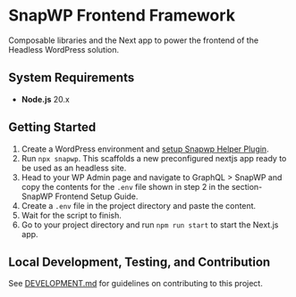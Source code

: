 # SnapWP Frontend Framework

Composable libraries and the Next app to power the frontend of the Headless WordPress solution.

## System Requirements

-   **Node.js** 20.x

## Getting Started

1. Create a WordPress environment and [setup Snapwp Helper Plugin](https://github.com/rtCamp/snapwp-helper/?tab=readme-ov-file#getting-started).
2. Run `npx snapwp`. This scaffolds a new preconfigured nextjs app ready to be used as an headless site.
3. Head to your WP Admin page and navigate to GraphQL > SnapWP and copy the contents for the `.env` file shown in step 2 in the section-SnapWP Frontend Setup Guide.
4. Create a `.env` file in the project directory and paste the content.
5. Wait for the script to finish.
6. Go to your project directory and run `npm run start` to start the Next.js app.

## Local Development, Testing, and Contribution

See [DEVELOPMENT.md](DEVELOPMENT.md) for guidelines on contributing to this project.
